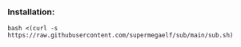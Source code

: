 ### Installation:

```
bash <(curl -s https://raw.githubusercontent.com/supermegaelf/sub/main/sub.sh)
```
